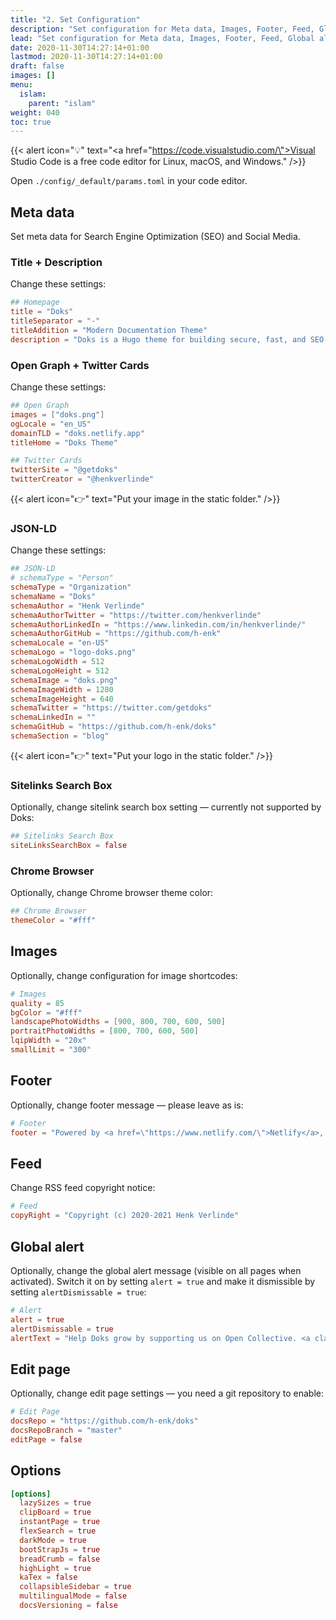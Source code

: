 ```yaml
---
title: "2. Set Configuration"
description: "Set configuration for Meta data, Images, Footer, Feed, Global alert, Edit page, and Options."
lead: "Set configuration for Meta data, Images, Footer, Feed, Global alert, Edit page, and Options."
date: 2020-11-30T14:27:14+01:00
lastmod: 2020-11-30T14:27:14+01:00
draft: false
images: []
menu:
  islam:
    parent: "islam"
weight: 040
toc: true
---
```


{{< alert icon="💡" text="<a href=\"https://code.visualstudio.com/\">Visual Studio Code</a> is a free code editor for Linux, macOS, and Windows." />}}

Open `./config/_default/params.toml` in your code editor.

## Meta data

Set meta data for Search Engine Optimization (SEO) and Social Media.

### Title + Description

Change these settings:

```toml
## Homepage
title = "Doks"
titleSeparator = "-"
titleAddition = "Modern Documentation Theme"
description = "Doks is a Hugo theme for building secure, fast, and SEO-ready documentation websites, which you can easily update and customize."
```

### Open Graph + Twitter Cards

Change these settings:

```toml
## Open Graph
images = ["doks.png"]
ogLocale = "en_US"
domainTLD = "doks.netlify.app"
titleHome = "Doks Theme"

## Twitter Cards
twitterSite = "@getdoks"
twitterCreator = "@henkverlinde"
```

{{< alert icon="👉" text="Put your image in the static folder." />}}

### JSON-LD

Change these settings:

```toml
## JSON-LD
# schemaType = "Person"
schemaType = "Organization"
schemaName = "Doks"
schemaAuthor = "Henk Verlinde"
schemaAuthorTwitter = "https://twitter.com/henkverlinde"
schemaAuthorLinkedIn = "https://www.linkedin.com/in/henkverlinde/"
schemaAuthorGitHub = "https://github.com/h-enk"
schemaLocale = "en-US"
schemaLogo = "logo-doks.png"
schemaLogoWidth = 512
schemaLogoHeight = 512
schemaImage = "doks.png"
schemaImageWidth = 1280
schemaImageHeight = 640
schemaTwitter = "https://twitter.com/getdoks"
schemaLinkedIn = ""
schemaGitHub = "https://github.com/h-enk/doks"
schemaSection = "blog"
```

{{< alert icon="👉" text="Put your logo in the static folder." />}}

### Sitelinks Search Box

Optionally, change sitelink search box setting — currently not supported by Doks:

```toml
## Sitelinks Search Box
siteLinksSearchBox = false
```

### Chrome Browser

Optionally, change Chrome browser theme color:

```toml
## Chrome Browser
themeColor = "#fff"
```

## Images

Optionally, change configuration for image shortcodes:

```toml
# Images
quality = 85
bgColor = "#fff"
landscapePhotoWidths = [900, 800, 700, 600, 500]
portraitPhotoWidths = [800, 700, 600, 500]
lqipWidth = "20x"
smallLimit = "300"
```

## Footer

Optionally, change footer message — please leave as is:

```toml
# Footer
footer = "Powered by <a href=\"https://www.netlify.com/\">Netlify</a>, <a href=\"https://gohugo.io/\">Hugo</a>, and <a href=\"https://getdoks.org/\">Doks</a>"
```

## Feed

Change RSS feed copyright notice:

```toml
# Feed
copyRight = "Copyright (c) 2020-2021 Henk Verlinde"
```

## Global alert

Optionally, change the global alert message (visible on all pages when activated). Switch it on by setting `alert = true` and make it dismissible by setting `alertDismissable = true`:

```toml
# Alert
alert = true
alertDismissable = true
alertText = "Help Doks grow by supporting us on Open Collective. <a class=\"alert-link stretched-link\" href=\"https://opencollective.com/doks\" target=\"_blank\" rel=\"noopener\">Become a backer!</a>"
```

## Edit page

Optionally, change edit page settings — you need a git repository to enable:

```toml
# Edit Page
docsRepo = "https://github.com/h-enk/doks"
docsRepoBranch = "master"
editPage = false
```

## Options

```toml
[options]
  lazySizes = true
  clipBoard = true
  instantPage = true
  flexSearch = true
  darkMode = true
  bootStrapJs = true
  breadCrumb = false
  highLight = true
  kaTex = false
  collapsibleSidebar = true
  multilingualMode = false
  docsVersioning = false
```
